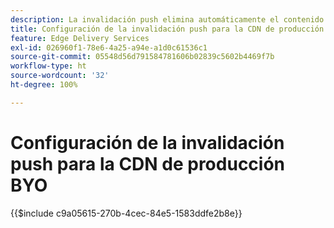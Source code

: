 ```yaml
---
description: La invalidación push elimina automáticamente el contenido en la CDN de producción del cliente (p. ej. www.sudominio.com), cada vez que un autor publica cambios de contenido.
title: Configuración de la invalidación push para la CDN de producción BYO
feature: Edge Delivery Services
exl-id: 026960f1-78e6-4a25-a94e-a1d0c61536c1
source-git-commit: 05548d56d791584781606b02839c5602b4469f7b
workflow-type: ht
source-wordcount: '32'
ht-degree: 100%

---
```


# Configuración de la invalidación push para la CDN de producción BYO

{{$include c9a05615-270b-4cec-84e5-1583ddfe2b8e}}
